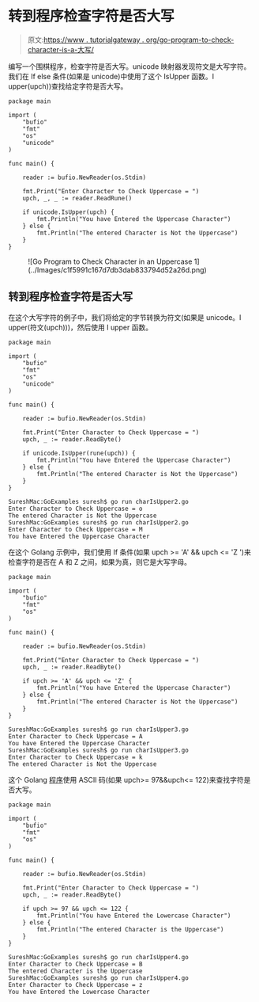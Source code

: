 # 转到程序检查字符是否大写

> 原文:[https://www . tutorialgateway . org/go-program-to-check-character-is-a-大写/](https://www.tutorialgateway.org/go-program-to-check-character-is-an-uppercase/)

编写一个围棋程序，检查字符是否大写。unicode 映射器发现符文是大写字符。我们在 If else 条件(如果是 unicode)中使用了这个 IsUpper 函数。I upper(upch))查找给定字符是否大写。

```
package main

import (
    "bufio"
    "fmt"
    "os"
    "unicode"
)

func main() {

    reader := bufio.NewReader(os.Stdin)

    fmt.Print("Enter Character to Check Uppercase = ")
    upch, _, _ := reader.ReadRune()

    if unicode.IsUpper(upch) {
        fmt.Println("You have Entered the Uppercase Character")
    } else {
        fmt.Println("The entered Character is Not the Uppercase")
    }
}
```

<figure class="wp-block-image size-large">![Go Program to Check Character in an Uppercase 1](../Images/c1f5991c167d7db3dab833794d52a26d.png)</figure>

## 转到程序检查字符是否大写

在这个大写字符的例子中，我们将给定的字节转换为符文(如果是 unicode。I upper(符文(upch)))，然后使用 I upper 函数。

```
package main

import (
    "bufio"
    "fmt"
    "os"
    "unicode"
)

func main() {

    reader := bufio.NewReader(os.Stdin)

    fmt.Print("Enter Character to Check Uppercase = ")
    upch, _ := reader.ReadByte()

    if unicode.IsUpper(rune(upch)) {
        fmt.Println("You have Entered the Uppercase Character")
    } else {
        fmt.Println("The entered Character is Not the Uppercase")
    }
}
```

```
SureshMac:GoExamples suresh$ go run charIsUpper2.go
Enter Character to Check Uppercase = o
The entered Character is Not the Uppercase
SureshMac:GoExamples suresh$ go run charIsUpper2.go
Enter Character to Check Uppercase = M
You have Entered the Uppercase Character
```

在这个 Golang 示例中，我们使用 If 条件(如果 upch >= 'A' && upch <= 'Z ')来检查字符是否在 A 和 Z 之间，如果为真，则它是大写字母。

```
package main

import (
    "bufio"
    "fmt"
    "os"
)

func main() {

    reader := bufio.NewReader(os.Stdin)

    fmt.Print("Enter Character to Check Uppercase = ")
    upch, _ := reader.ReadByte()

    if upch >= 'A' && upch <= 'Z' {
        fmt.Println("You have Entered the Uppercase Character")
    } else {
        fmt.Println("The entered Character is Not the Uppercase")
    }
}
```

```
SureshMac:GoExamples suresh$ go run charIsUpper3.go
Enter Character to Check Uppercase = A
You have Entered the Uppercase Character
SureshMac:GoExamples suresh$ go run charIsUpper3.go
Enter Character to Check Uppercase = k
The entered Character is Not the Uppercase
```

这个 Golang [程序](https://www.tutorialgateway.org/go-programs/)使用 ASCII 码(如果 upch>= 97&&upch<= 122)来查找字符是否大写。

```
package main

import (
    "bufio"
    "fmt"
    "os"
)

func main() {

    reader := bufio.NewReader(os.Stdin)

    fmt.Print("Enter Character to Check Uppercase = ")
    upch, _ := reader.ReadByte()

    if upch >= 97 && upch <= 122 {
        fmt.Println("You have Entered the Lowercase Character")
    } else {
        fmt.Println("The entered Character is the Uppercase")
    }
}
```

```
SureshMac:GoExamples suresh$ go run charIsUpper4.go
Enter Character to Check Uppercase = B
The entered Character is the Uppercase
SureshMac:GoExamples suresh$ go run charIsUpper4.go
Enter Character to Check Uppercase = z
You have Entered the Lowercase Character
```